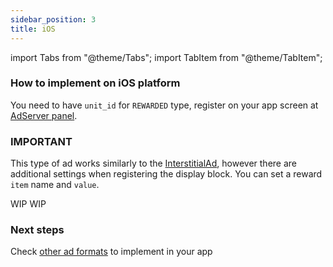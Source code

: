 ```yaml
---
sidebar_position: 3
title: iOS
---
```


import Tabs from "@theme/Tabs";
import TabItem from "@theme/TabItem";

### How to implement on iOS platform

You need to have `unit_id` for `REWARDED` type, register on your app screen at [AdServer panel](https://adserver.adgrowth.com/mfe-apps/apps).

### IMPORTANT

This type of ad works similarly to the [InterstitialAd](../../category/interstitial/), however there are additional settings when registering the display block.
You can set a reward `item` name and `value`.

<Tabs>
  <TabItem value="swift" label="Swift" default>
    WIP
  </TabItem>
  <TabItem value="objective-c" label="Objective-C">
    WIP
  </TabItem>
</Tabs>

### Next steps

Check [other ad formats](../../usage/) to implement in your app
